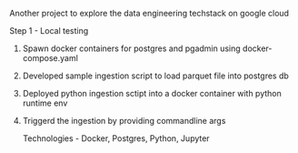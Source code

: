 Another project to explore the data engineering techstack on google cloud

Step 1 - Local testing

1. Spawn docker containers for postgres and pgadmin using docker-compose.yaml
2. Developed sample ingestion script to load parquet file into postgres db
3. Deployed python ingestion sctipt into a docker container with python runtime env
4. Triggerd the ingestion by providing commandline args

   Technologies - Docker, Postgres, Python, Jupyter
